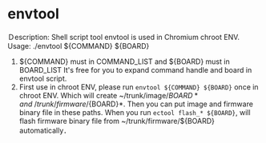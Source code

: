 # envtool
Ｄescription:
  Shell script tool envtool is used in Chromium chroot ENV.
Usage:
  ./envtool ${COMMAND} ${BOARD}
  1. ${COMMAND} must in COMMAND_LIST and ${BOARD} must in BOARD_LIST
     It's free for you to expand command handle and board in envtool script.
  2. First use in chroot ENV, please run `envtool ${COMMAND} ${BOARD}` once in chroot ENV.
     Which will create ~/trunk/image/${BOARD}* and ~/trunk/firmware/${BOARD}*.
     Then you can put image and firmware binary file in these paths.
     When you run `ectool flash_* ${BOARD}`, will flash firmware binary file from ~/trunk/firmware/${BOARD} automatically．

     
     
